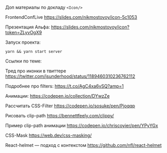 Доп материалы по докладу `<Icon/>`

FrontendConfLive https://slides.com/nikmostovoy/icon-5c1053

Презентация Альфа: https://slides.com/nikmostovoy/icon?token=ZLyvOgX9

Запуск проекта:

```
yarn && yarn start server
```

Ссылки по теме:

Тред про иконки в твиттере https://twitter.com/jsunderhood/status/1189460310236762112

Подробнее про filters: https://t.co/AgC4xa6vSQ?amp=1

Анимации: https://codepen.io/collection/DYwzZe

Рассчитать CSS-Filter https://codepen.io/sosuke/pen/Pjoqqp

Рисовать clip-path https://bennettfeely.com/clippy/

Пример clip-path анимации https://codepen.io/chriscoyier/pen/YPyYGx

CSS-Mask https://web.dev/css-masking/

React-helmet — подход с контекстом https://github.com/nfl/react-helmet
